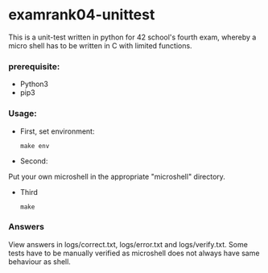 # examrank04-unittest
This is a unit-test written in python for 42 school's fourth exam, whereby a micro shell has to be written in C with limited functions.

### prerequisite:
* Python3
* pip3

### Usage:
* First, set environment:

  ```
  make env
  ```
* Second:

Put your own microshell in the appropriate "microshell" directory.
* Third

  ```
  make
  ```

### Answers
View answers in logs/correct.txt, logs/error.txt and logs/verify.txt. 
Some tests have to be manually verified as microshell does not always have same behaviour as shell.

